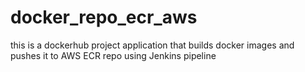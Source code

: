 # docker_repo_ecr_aws
this is a dockerhub project application that builds docker images and pushes it to AWS ECR repo using Jenkins pipeline
